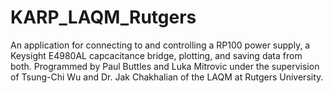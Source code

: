 # KARP_LAQM_Rutgers
An application for connecting to and controlling a RP100 power supply, a Keysight E4980AL capcacitance bridge, plotting, and saving data from both. Programmed by Paul Buttles and Luka Mitrovic under the supervision of Tsung-Chi Wu and Dr. Jak Chakhalian of the LAQM at Rutgers University.
